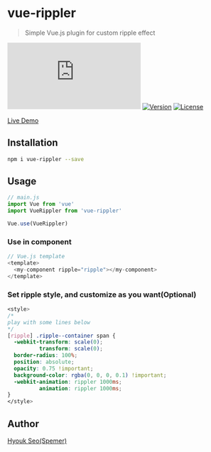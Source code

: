 # vue-rippler

> Simple Vue.js plugin for custom ripple effect

[![Gzipsize](https://img.badgesize.io/spemer/vue-rippler/master/src/vue-rippler.js?compression=gzip)](https://www.npmjs.com/package/vue-rippler)
[![Version](https://img.shields.io/npm/v/vue-rippler.svg)](https://www.npmjs.com/package/vue-rippler)
[![License](https://img.shields.io/npm/l/vue-rippler.svg)](https://www.npmjs.com/package/vue-rippler)

[Live Demo](https://spemer.github.io/vue-rippler/)

## Installation

``` bash
npm i vue-rippler --save
```

## Usage

``` javascript
// main.js
import Vue from 'vue'
import VueRippler from 'vue-rippler'

Vue.use(VueRippler)
```

### Use in component

``` javascript
// Vue.js template
<template>
  <my-component ripple="ripple"></my-component>
</template>
```

### Set ripple style, and customize as you want(Optional)

``` css
<style>
/*
play with some lines below
*/
[ripple] .ripple--container span {
  -webkit-transform: scale(0);
          transform: scale(0);
  border-radius: 100%;
  position: absolute;
  opacity: 0.75 !important;
  background-color: rgba(0, 0, 0, 0.1) !important;
  -webkit-animation: rippler 1000ms;
          animation: rippler 1000ms;
}
</style>
```

## Author

[Hyouk Seo(Spemer)](https://github.com/spemer)
